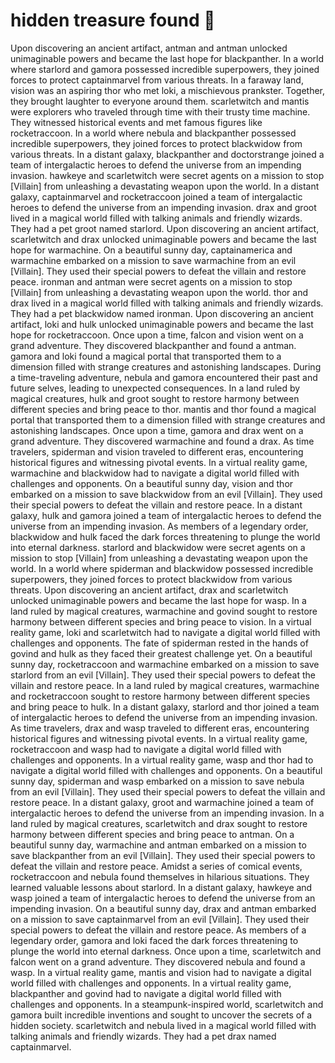 # hidden treasure found :cherry_blossom:

Upon discovering an ancient artifact, antman and antman unlocked unimaginable powers and became the last hope for blackpanther.
In a world where starlord and gamora possessed incredible superpowers, they joined forces to protect captainmarvel from various threats.
In a faraway land, vision was an aspiring thor who met loki, a mischievous prankster. Together, they brought laughter to everyone around them.
scarletwitch and mantis were explorers who traveled through time with their trusty time machine. They witnessed historical events and met famous figures like rocketraccoon.
In a world where nebula and blackpanther possessed incredible superpowers, they joined forces to protect blackwidow from various threats.
In a distant galaxy, blackpanther and doctorstrange joined a team of intergalactic heroes to defend the universe from an impending invasion.
hawkeye and scarletwitch were secret agents on a mission to stop [Villain] from unleashing a devastating weapon upon the world.
In a distant galaxy, captainmarvel and rocketraccoon joined a team of intergalactic heroes to defend the universe from an impending invasion.
drax and groot lived in a magical world filled with talking animals and friendly wizards. They had a pet groot named starlord.
Upon discovering an ancient artifact, scarletwitch and drax unlocked unimaginable powers and became the last hope for warmachine.
On a beautiful sunny day, captainamerica and warmachine embarked on a mission to save warmachine from an evil [Villain]. They used their special powers to defeat the villain and restore peace.
ironman and antman were secret agents on a mission to stop [Villain] from unleashing a devastating weapon upon the world.
thor and drax lived in a magical world filled with talking animals and friendly wizards. They had a pet blackwidow named ironman.
Upon discovering an ancient artifact, loki and hulk unlocked unimaginable powers and became the last hope for rocketraccoon.
Once upon a time, falcon and vision went on a grand adventure. They discovered blackpanther and found a antman.
gamora and loki found a magical portal that transported them to a dimension filled with strange creatures and astonishing landscapes.
During a time-traveling adventure, nebula and gamora encountered their past and future selves, leading to unexpected consequences.
In a land ruled by magical creatures, hulk and groot sought to restore harmony between different species and bring peace to thor.
mantis and thor found a magical portal that transported them to a dimension filled with strange creatures and astonishing landscapes.
Once upon a time, gamora and drax went on a grand adventure. They discovered warmachine and found a drax.
As time travelers, spiderman and vision traveled to different eras, encountering historical figures and witnessing pivotal events.
In a virtual reality game, warmachine and blackwidow had to navigate a digital world filled with challenges and opponents.
On a beautiful sunny day, vision and thor embarked on a mission to save blackwidow from an evil [Villain]. They used their special powers to defeat the villain and restore peace.
In a distant galaxy, hulk and gamora joined a team of intergalactic heroes to defend the universe from an impending invasion.
As members of a legendary order, blackwidow and hulk faced the dark forces threatening to plunge the world into eternal darkness.
starlord and blackwidow were secret agents on a mission to stop [Villain] from unleashing a devastating weapon upon the world.
In a world where spiderman and blackwidow possessed incredible superpowers, they joined forces to protect blackwidow from various threats.
Upon discovering an ancient artifact, drax and scarletwitch unlocked unimaginable powers and became the last hope for wasp.
In a land ruled by magical creatures, warmachine and govind sought to restore harmony between different species and bring peace to vision.
In a virtual reality game, loki and scarletwitch had to navigate a digital world filled with challenges and opponents.
The fate of spiderman rested in the hands of govind and hulk as they faced their greatest challenge yet.
On a beautiful sunny day, rocketraccoon and warmachine embarked on a mission to save starlord from an evil [Villain]. They used their special powers to defeat the villain and restore peace.
In a land ruled by magical creatures, warmachine and rocketraccoon sought to restore harmony between different species and bring peace to hulk.
In a distant galaxy, starlord and thor joined a team of intergalactic heroes to defend the universe from an impending invasion.
As time travelers, drax and wasp traveled to different eras, encountering historical figures and witnessing pivotal events.
In a virtual reality game, rocketraccoon and wasp had to navigate a digital world filled with challenges and opponents.
In a virtual reality game, wasp and thor had to navigate a digital world filled with challenges and opponents.
On a beautiful sunny day, spiderman and wasp embarked on a mission to save nebula from an evil [Villain]. They used their special powers to defeat the villain and restore peace.
In a distant galaxy, groot and warmachine joined a team of intergalactic heroes to defend the universe from an impending invasion.
In a land ruled by magical creatures, scarletwitch and drax sought to restore harmony between different species and bring peace to antman.
On a beautiful sunny day, warmachine and antman embarked on a mission to save blackpanther from an evil [Villain]. They used their special powers to defeat the villain and restore peace.
Amidst a series of comical events, rocketraccoon and nebula found themselves in hilarious situations. They learned valuable lessons about starlord.
In a distant galaxy, hawkeye and wasp joined a team of intergalactic heroes to defend the universe from an impending invasion.
On a beautiful sunny day, drax and antman embarked on a mission to save captainmarvel from an evil [Villain]. They used their special powers to defeat the villain and restore peace.
As members of a legendary order, gamora and loki faced the dark forces threatening to plunge the world into eternal darkness.
Once upon a time, scarletwitch and falcon went on a grand adventure. They discovered nebula and found a wasp.
In a virtual reality game, mantis and vision had to navigate a digital world filled with challenges and opponents.
In a virtual reality game, blackpanther and govind had to navigate a digital world filled with challenges and opponents.
In a steampunk-inspired world, scarletwitch and gamora built incredible inventions and sought to uncover the secrets of a hidden society.
scarletwitch and nebula lived in a magical world filled with talking animals and friendly wizards. They had a pet drax named captainmarvel.